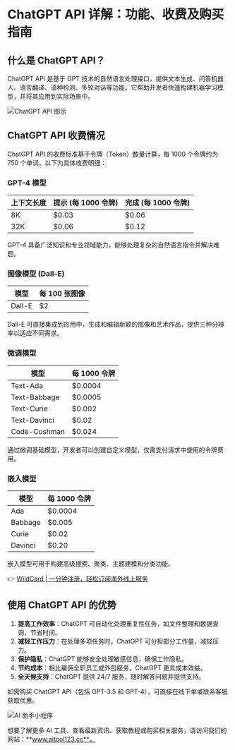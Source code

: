 # ChatGPT API 详解：功能、收费及购买指南

## 什么是 ChatGPT API？

ChatGPT API 是基于 GPT 技术的自然语言处理接口，提供文本生成、问答机器人、语言翻译、语种检测、多轮对话等功能。它帮助开发者快速构建机器学习模型，并将其应用到实际场景中。

![ChatGPT API 图示](https://bbtdd.com/img/54471364.webp)

## ChatGPT API 收费情况

ChatGPT API 的收费标准基于令牌（Token）数量计算，每 1000 个令牌约为 750 个单词。以下为具体收费明细：

### GPT-4 模型

| 上下文长度 | 提示 (每 1000 令牌) | 完成 (每 1000 令牌) |
|------------|---------------------|---------------------|
| 8K         | $0.03               | $0.06               |
| 32K        | $0.06               | $0.12               |

GPT-4 具备广泛知识和专业领域能力，能够处理复杂的自然语言指令并解决难题。

### 图像模型 (Dall-E)

| 模型      | 每 100 张图像 |
|-----------|---------------|
| Dall-E    | $2            |

Dall-E 可直接集成到应用中，生成和编辑新颖的图像和艺术作品，提供三种分辨率以适应不同需求。

### 微调模型

| 模型           | 每 1000 令牌 |
|----------------|--------------|
| Text-Ada       | $0.0004      |
| Text-Babbage   | $0.0005      |
| Text-Curie     | $0.002       |
| Text-Davinci   | $0.02        |
| Code-Cushman   | $0.024       |

通过微调基础模型，开发者可以创建自定义模型，仅需支付请求中使用的令牌费用。

### 嵌入模型

| 模型      | 每 1000 令牌 |
|-----------|--------------|
| Ada       | $0.0004      |
| Babbage   | $0.005       |
| Curie     | $0.02        |
| Davinci   | $0.20        |

嵌入模型可用于构建高级搜索、聚类、主题建模和分类功能。

👉 [WildCard | 一分钟注册，轻松订阅海外线上服务](https://bbtdd.com/WildCard)

## 使用 ChatGPT API 的优势

1. **提高工作效率**：ChatGPT 可自动化处理重复性任务，如文件整理和数据查询，节省时间。
2. **减轻工作压力**：在处理多项任务时，ChatGPT 可分担部分工作量，减轻压力。
3. **保护隐私**：ChatGPT 能够安全处理敏感信息，确保工作隐私。
4. **节约成本**：相比雇佣全职员工或外包服务，ChatGPT 更具成本效益。
5. **全天候支持**：ChatGPT 提供 24/7 服务，随时解答问题并提供支持。

如需购买 ChatGPT API（包括 GPT-3.5 和 GPT-4），可直接在线下单或联系客服获取优惠。

![AI 助手小程序](https://bbtdd.com/img/368015102776712.webp)

想要了解更多 AI 工具、查看最新资讯、获取教程或购买相关服务，请访问我们的网站：**www.aitool123.cc**。